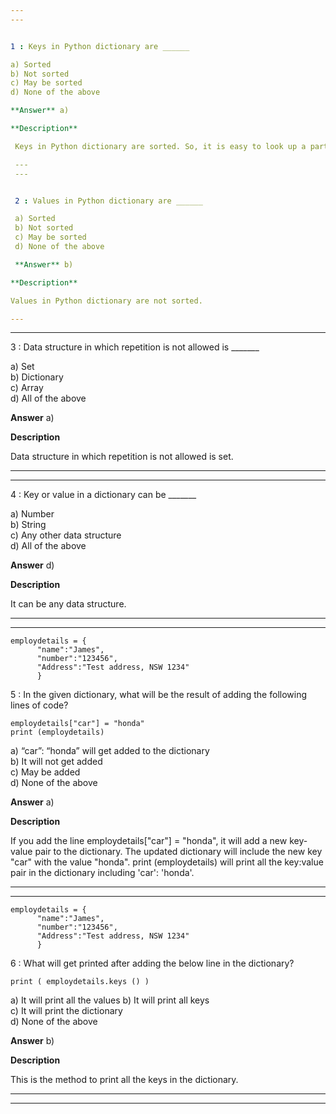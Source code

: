 ```yaml
---
---


1 : Keys in Python dictionary are ______  

a) Sorted  
b) Not sorted   
c) May be sorted   
d) None of the above  

**Answer** a) 

**Description** 

 Keys in Python dictionary are sorted. So, it is easy to look up a particular key in Python dictionary.  

 ---
 ---


 2 : Values in Python dictionary are ______  

 a) Sorted   
 b) Not sorted   
 c) May be sorted   
 d) None of the above  

 **Answer** b) 

**Description**

Values in Python dictionary are not sorted.   

---
```

---


3 : Data structure in which repetition is not allowed is _______  

a) Set   
b) Dictionary   
c) Array   
d) All of the above  

 **Answer** a) 

**Description**

Data structure in which repetition is not allowed is set.  

---
---


4 : Key or value in a dictionary can be _______  

a) Number   
b) String   
c) Any other data structure   
d) All of the above  

 **Answer** d) 

**Description**

It can be any data structure.  

---
---


```
employdetails = {
      "name":"James",
      "number":"123456",
      "Address":"Test address, NSW 1234"
      }
```

5 : In the given dictionary, what will be the result of adding the following lines of code?

```
employdetails["car"] = "honda"
print (employdetails)
```

a) “car”: “honda” will get added to the dictionary  
b) It will not get added   
c) May be added   
d) None of the above  

 **Answer** a) 

**Description**

If you add the line employdetails["car"] = "honda", it will add a new key-value pair to the dictionary. The updated dictionary will include the new key "car" with the value "honda". print (employdetails) will print all the key:value pair in the dictionary including 'car': 'honda'.

---
---


```
employdetails = {
      "name":"James",
      "number":"123456",
      "Address":"Test address, NSW 1234"
      }
```

6 : What will get printed after adding the below line in the dictionary?  

```
print ( employdetails.keys () )
```

a) It will print all the values 
b) It will print all keys  
c) It will print the dictionary   
d) None of the above  

 **Answer** b) 

**Description**

This is the method to print all the keys in the dictionary.

---
---


```







 
